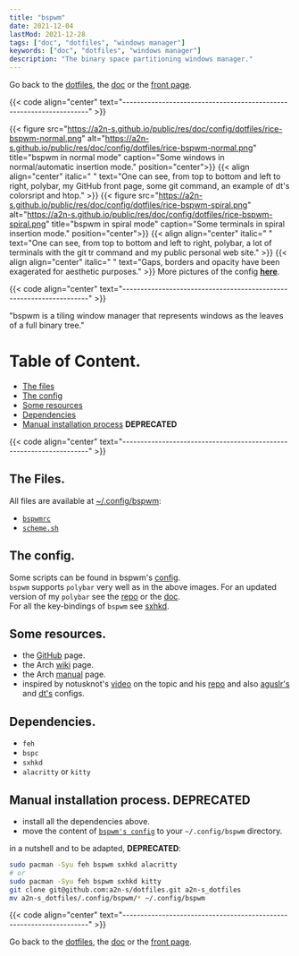 ```yaml
---
title: "bspwm"
date: 2021-12-04
lastMod: 2021-12-28
tags: ["doc", "dotfiles", "windows manager"]
keywords: ["doc", "dotfiles", "windows manager"]
description: "The binary space partitioning windows manager."
---
```

Go back to the [dotfiles](/public/doc/config/dotfiles), the [doc](/public/doc/config) or the [front page](/public).  

{{< code align="center" text="--------------------------------------------------------------------" >}}

{{< figure src="https://a2n-s.github.io/public/res/doc/config/dotfiles/rice-bspwm-normal.png" 
           alt="https://a2n-s.github.io/public/res/doc/config/dotfiles/rice-bspwm-normal.png"
           title="bspwm in normal mode" caption="Some windows in normal/automatic insertion mode." position="center">}}
{{< align align="center" 
           italic=" "
           text="One can see, from top to bottom and left to right, polybar, my GitHub front page, some git command, an example of dt's colorsript and htop." >}}
{{< figure src="https://a2n-s.github.io/public/res/doc/config/dotfiles/rice-bspwm-spiral.png" 
           alt="https://a2n-s.github.io/public/res/doc/config/dotfiles/rice-bspwm-spiral.png"
           title="bspwm in spiral mode" caption="Some terminals in spiral insertion mode." position="center">}}
{{< align align="center" 
           italic=" "
           text="One can see, from top to bottom and left to right, polybar, a lot of terminals with the git tr command and my public personal web site." >}}
{{< align align="center" 
           italic=" "
           text="Gaps, borders and opacity have been exagerated for aesthetic purposes." >}}
More pictures of the config [**here**](https://github.com/a2n-s/dotfiles#4-gallery-toc).

{{< code align="center" text="--------------------------------------------------------------------" >}}

"bspwm is a tiling window manager that represents windows as the leaves of a full binary tree."

# Table of Content.
- [The files](#the-files)
- [The config](#the-config)
- [Some resources](#some-resources)
- [Dependencies](#dependencies)
- [Manual installation process](#manual-installation-process-deprecated) **DEPRECATED**

{{< code align="center" text="--------------------------------------------------------------------" >}}

## The Files.
All files are available at [~/.config/bspwm](https://github.com/a2n-s/dotfiles/blob/main/.config/bspwm):
- [`bspwmrc`](https://github.com/a2n-s/dotfiles/blob/main/.config/bspwm/bspwmrc)
- [`scheme.sh`](https://github.com/a2n-s/dotfiles/blob/main/.config/bspwm/scheme.sh)

## The config.
Some scripts can be found in bspwm's [config](https://github.com/a2n-s/dotfiles/tree/main/scripts).  
`bspwm` supports `polybar` very well as in the above images. For an updated version of my `polybar` see the [repo](https://github.com/a2n-s/polybar-themes) or the [doc](/public/doc/config/polybar).  
For all the key-bindings of `bspwm` see [sxhkd](/public/doc/config/dotfiles/sxhkd).

## Some resources.
- the [GitHub](https://github.com/baskerville/bspwm) page.
- the Arch [wiki](https://wiki.archlinux.org/title/bspwm) page.
- the Arch [manual](https://man.archlinux.org/man/bspwm.1) page.
- inspired by notusknot's [video](https://www.youtube.com/watch?v=_55HGnz422M) on the topic
and his [repo](https://github.com/notusknot/dotfiles) and also
[aguslr's](https://github.com/aguslr/bspwm-config) and [dt's](https://gitlab.com/dwt1/dotfiles) configs.


## Dependencies.
- `feh`
- `bspc`
- `sxhkd`
- `alacritty` or `kitty`

## Manual installation process. **DEPRECATED**
- install all the dependencies above.
- move the content of [`bspwm's config`] to your `~/.config/bspwm` directory.

in a nutshell and to be adapted, **DEPRECATED**:
```bash
sudo pacman -Syu feh bspwm sxhkd alacritty
# or
sudo pacman -Syu feh bspwm sxhkd kitty
git clone git@github.com:a2n-s/dotfiles.git a2n-s_dotfiles
mv a2n-s_dotfiles/.config/bspwm/* ~/.config/bspwm
```


{{< code align="center" text="--------------------------------------------------------------------" >}}

Go back to the [dotfiles](/public/doc/config/dotfiles), the [doc](/public/doc/config) or the [front page](/public).  

[`bspwm's config`]: https://github.com/a2n-s/dotfiles/blob/main/.config/bspwm
